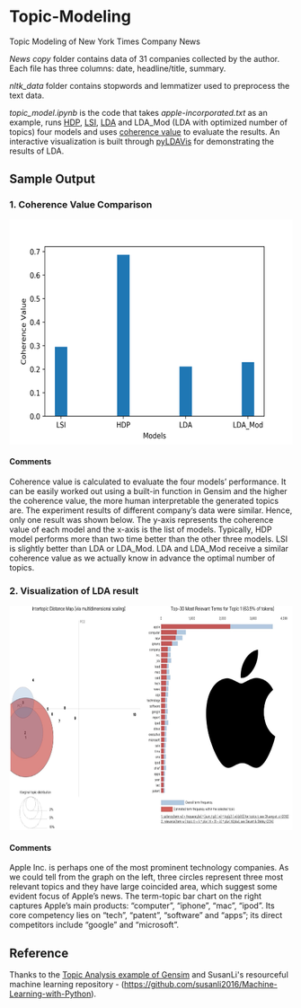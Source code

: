 # Topic-Modeling
Topic Modeling of New York Times Company News

*News copy* folder contains data of 31 companies collected by the author. Each file has three columns: date, headline/title, summary.

*nltk_data* folder contains stopwords and lemmatizer used to preprocess the text data. 

*topic_model.ipynb* is the code that takes *apple-incorporated.txt* as an example, runs [HDP](https://en.wikipedia.org/wiki/Hierarchical_Dirichlet_process), [LSI](https://en.wikipedia.org/wiki/Latent_semantic_analysis), [LDA](https://en.wikipedia.org/wiki/Latent_Dirichlet_allocation) and LDA_Mod (LDA with optimized number of topics) four models and uses [coherence value](https://radimrehurek.com/gensim/models/coherencemodel.html) to evaluate the results. An interactive visualization is built through [pyLDAVis](https://github.com/bmabey/pyLDAvis) for demonstrating the results of LDA.

## Sample Output
### 1. Coherence Value Comparison
<img src = "Images/Coherence%20Value%20-%20Models.png" height = "400">

#### Comments
Coherence value is calculated to evaluate the four models’ performance. It can be easily worked out using a built-in function in Gensim and the higher the coherence value, the more human interpretable the generated topics are. The experiment results of different company’s data were similar. Hence, only one result was shown below. 
The y-axis represents the coherence value of each model and the x-axis is the list of models. Typically, HDP model performs more than two time better than the other three models. LSI is slightly better than LDA or LDA_Mod. LDA and LDA_Mod receive a similar coherence value as we actually know in advance the optimal number of topics. 

### 2. Visualization of LDA result
<img src = "Images/Apple%20LDAViz.png" height = "400">

#### Comments
Apple Inc. is perhaps one of the most prominent technology companies. As we could tell from the graph on the left, three circles represent three most relevant topics and they have large coincided area, which suggest some evident focus of Apple’s news. The term-topic bar chart on the right captures Apple’s main products: “computer”, “iphone”, “mac”, “ipod”. Its core competency lies on “tech”, “patent”, “software” and “apps”; its direct competitors include “google” and “microsoft”.

## Reference
Thanks to the [Topic Analysis example of Gensim](https://markroxor.github.io/gensim/static/notebooks/gensim_news_classification.html) and SusanLi's resourceful machine learning repository - (https://github.com/susanli2016/Machine-Learning-with-Python).



